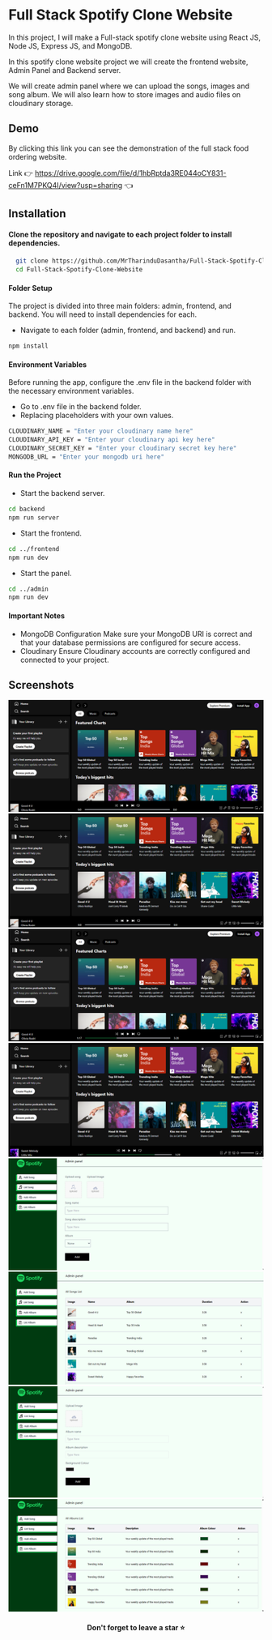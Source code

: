 # Full Stack Spotify Clone Website

In this project, I will make a Full-stack spotify clone website using React JS, Node JS, Express JS, and MongoDB. 

In this spotify clone website project we will create the frontend website, Admin Panel and Backend server.

We will create admin panel where we can upload the songs, images and song album. We will also learn how to store images and audio files on cloudinary storage.


## Demo

By clicking this link you can see the demonstration of the full stack food ordering website.

Link 👉 https://drive.google.com/file/d/1hbRptda3RE044oCY831-ceFn1M7PKQ4I/view?usp=sharing 👈


## Installation

#### Clone the repository and navigate to each project folder to install dependencies.
```bash
  git clone https://github.com/MrTharinduDasantha/Full-Stack-Spotify-Clone-Website.git
  cd Full-Stack-Spotify-Clone-Website
```
#### Folder Setup
The project is divided into three main folders: admin, frontend, and backend. You will need to install dependencies for each.
- Navigate to each folder (admin, frontend, and backend) and run.
```bash
npm install
```
#### Environment Variables
Before running the app, configure the .env file in the backend folder with the necessary environment variables.
- Go to .env file in the backend folder.
- Replacing placeholders with your own values.
```bash
CLOUDINARY_NAME = "Enter your cloudinary name here"
CLOUDINARY_API_KEY = "Enter your cloudinary api key here"
CLOUDINARY_SECRET_KEY = "Enter your cloudinary secret key here"
MONGODB_URL = "Enter your mongodb uri here"
```
#### Run the Project
- Start the backend server.
```bash
cd backend
npm run server
```
- Start the frontend.
```bash
cd ../frontend
npm run dev
```
- Start the panel.
```bash
cd ../admin
npm run dev
```
#### Important Notes
- MongoDB Configuration
Make sure your MongoDB URI is correct and that your database permissions are configured for secure access.
- Cloudinary
Ensure Cloudinary accounts are correctly configured and connected to your project.
## Screenshots

![image alt](https://github.com/MrTharinduDasantha/Full-Stack-Spotify-Clone-App/blob/133c9c4dc7bab1e46c072106a6a59b877e317b7c/Img%20-%201.png)
![image alt](https://github.com/MrTharinduDasantha/Full-Stack-Spotify-Clone-App/blob/133c9c4dc7bab1e46c072106a6a59b877e317b7c/Img%20-%202.png)
![image alt](https://github.com/MrTharinduDasantha/Full-Stack-Spotify-Clone-App/blob/133c9c4dc7bab1e46c072106a6a59b877e317b7c/Img%20-%203.png)
![image alt](https://github.com/MrTharinduDasantha/Full-Stack-Spotify-Clone-App/blob/133c9c4dc7bab1e46c072106a6a59b877e317b7c/Img%20-%204.png)
![image alt](https://github.com/MrTharinduDasantha/Full-Stack-Spotify-Clone-App/blob/133c9c4dc7bab1e46c072106a6a59b877e317b7c/Img%20-%205.png)
![image alt](https://github.com/MrTharinduDasantha/Full-Stack-Spotify-Clone-App/blob/133c9c4dc7bab1e46c072106a6a59b877e317b7c/Img%20-%206.png)
![image alt](https://github.com/MrTharinduDasantha/Full-Stack-Spotify-Clone-App/blob/133c9c4dc7bab1e46c072106a6a59b877e317b7c/Img%20-%207.png)
![image alt](https://github.com/MrTharinduDasantha/Full-Stack-Spotify-Clone-App/blob/133c9c4dc7bab1e46c072106a6a59b877e317b7c/Img%20-%208.png)

<h4 align="center"> Don't forget to leave a star ⭐️ </h4>
